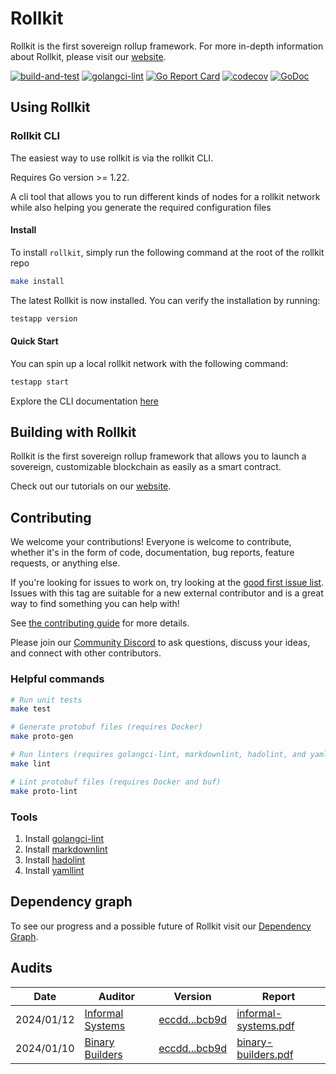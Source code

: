 # Rollkit

Rollkit is the first sovereign rollup framework. For more in-depth information about Rollkit, please visit our [website][docs].

<!-- markdownlint-disable MD013 -->
[![build-and-test](https://github.com/rollkit/rollkit/actions/workflows/test.yml/badge.svg)](https://github.com/rollkit/rollkit/actions/workflows/test.yml)
[![golangci-lint](https://github.com/rollkit/rollkit/actions/workflows/lint.yml/badge.svg)](https://github.com/rollkit/rollkit/actions/workflows/lint.yml)
[![Go Report Card](https://goreportcard.com/badge/github.com/rollkit/rollkit)](https://goreportcard.com/report/github.com/rollkit/rollkit)
[![codecov](https://codecov.io/gh/rollkit/rollkit/branch/main/graph/badge.svg?token=CWGA4RLDS9)](https://codecov.io/gh/rollkit/rollkit)
[![GoDoc](https://godoc.org/github.com/rollkit/rollkit?status.svg)](https://godoc.org/github.com/rollkit/rollkit)
<!-- markdownlint-enable MD013 -->

## Using Rollkit

### Rollkit CLI

The easiest way to use rollkit is via the rollkit CLI.

Requires Go version >= 1.22.

A cli tool that allows you to run different kinds of nodes for a rollkit network
while also helping you generate the required configuration files

#### Install

To install `rollkit`, simply run the following command at the root of the
rollkit repo

```bash
make install
```

The latest Rollkit is now installed. You can verify the installation by running:

```bash
testapp version
```

#### Quick Start

You can spin up a local rollkit network with the following command:

```bash
testapp start
```

Explore the CLI documentation [here](./docs/cmd/testapp.md )

## Building with Rollkit

Rollkit is the first sovereign rollup framework that allows you to launch
a sovereign, customizable blockchain as easily as a smart contract.

Check out our tutorials on our [website][docs].

## Contributing

We welcome your contributions! Everyone is welcome to contribute, whether it's
in the form of code, documentation, bug reports, feature
requests, or anything else.

If you're looking for issues to work on, try looking at the
[good first issue list](https://github.com/rollkit/rollkit/issues?q=is%3Aissue+is%3Aopen+label%3A%22good+first+issue%22).
Issues with this tag are suitable for a new external contributor and is a great
way to find something you can help with!

See
[the contributing guide](https://github.com/rollkit/rollkit/blob/main/CONTRIBUTING.md)
for more details.

Please join our
[Community Discord](https://discord.com/invite/YsnTPcSfWQ)
to ask questions, discuss your ideas, and connect with other contributors.

### Helpful commands

```sh
# Run unit tests
make test

# Generate protobuf files (requires Docker)
make proto-gen

# Run linters (requires golangci-lint, markdownlint, hadolint, and yamllint)
make lint

# Lint protobuf files (requires Docker and buf)
make proto-lint

```

### Tools

1. Install [golangci-lint](https://golangci-lint.run/welcome/install/)
1. Install [markdownlint](https://github.com/DavidAnson/markdownlint)
1. Install [hadolint](https://github.com/hadolint/hadolint)
1. Install [yamllint](https://yamllint.readthedocs.io/en/stable/quickstart.html)

## Dependency graph

To see our progress and a possible future of Rollkit visit our [Dependency
Graph](https://github.com/rollkit/rollkit/blob/main/specs/src/specs/rollkit-dependency-graph.md).

## Audits

| Date | Auditor | Version | Report |
|---|---|---|---|
| 2024/01/12 | [Informal Systems](https://informal.systems/) | [eccdd...bcb9d](https://github.com/rollkit/rollkit/commit/eccdd0f1793a5ac532011ef4d896de9e0d8bcb9d) | [informal-systems.pdf](specs/audit/informal-systems.pdf) |
| 2024/01/10 | [Binary Builders](https://binary.builders/)   | [eccdd...bcb9d](https://github.com/rollkit/rollkit/commit/eccdd0f1793a5ac532011ef4d896de9e0d8bcb9d) | [binary-builders.pdf](specs/audit/binary-builders.pdf)   |

[docs]: https://rollkit.dev
